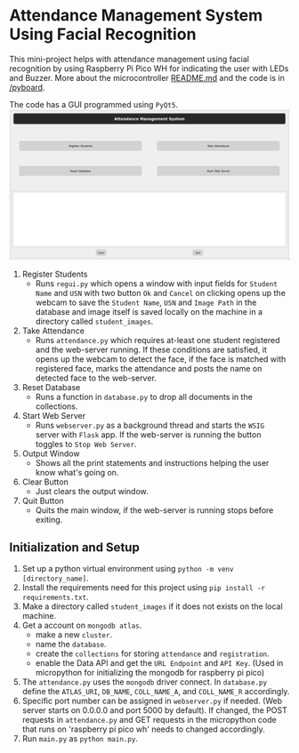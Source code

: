 # Attendance Management System Using Facial Recognition

This mini-project helps with attendance management using facial recognition by using Raspberry Pi Pico WH for indicating the user with LEDs and Buzzer. More about the microcontroller [README.md](./pyboard/README.md) and the code is in [/pyboard](./pyboard/).

The code has a GUI programmed using `PyQt5`.
![GUI of this program](./doc/AMSFR_Screenshot-1.png)

1. Register Students
	- Runs `regui.py` which opens a window with input fields for `Student Name` and `USN` with two button `Ok` and `Cancel` on clicking opens up the webcam to save the `Student Name`, `USN` and `Image Path` in the database and image itself is saved locally on the machine in a directory called `student_images`.
2. Take Attendance
	- Runs `attendance.py` which requires at-least one student registered and the web-server running. If these conditions are satisfied, it opens up the webcam to detect the face, if the face is matched with registered face, marks the attendance and posts the name on detected face to the web-server.
3. Reset Database
	- Runs a function in `database.py` to drop all documents in the collections.
4. Start Web Server
	- Runs `webserver.py` as a background thread and starts the `WSIG` server with `Flask` app. If the web-server is running the button toggles to `Stop Web Server`.
5. Output Window
	- Shows all the print statements and instructions helping the user know what's going on.
6. Clear Button
	- Just clears the output window.
7. Quit Button
	- Quits the main window, if the web-server is running stops before exiting.

## Initialization and Setup

1. Set up a python virtual environment using `python -m venv [directory_name]`.
2. Install the requirements need for this project using `pip install -r requirements.txt`.
3. Make a directory called `student_images` if it does not exists on the local machine.
4. Get a account on `mongodb atlas`.
	- make a new `cluster`.
	- name the `database`.
	- create the `collections` for storing `attendance` and `registration`.
	- enable the Data API and get the `URL Endpoint` and `API Key`. (Used in micropython for initializing the mongodb for raspberry pi pico)
5. The `attendance.py` uses the `mongodb` driver connect. In `database.py` define the `ATLAS_URI`, `DB_NAME`, `COLL_NAME_A`, and `COLL_NAME_R` accordingly.
6. Specific port number can be assigned in `webserver.py` if needed. (Web server starts on 0.0.0.0 and port 5000 by default). If changed, the POST requests in `attendance.py` and GET requests in the micropython code that runs on 'raspberry pi pico wh' needs to changed accordingly.
7. Run `main.py` as `python main.py`.
